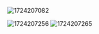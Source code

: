 ![1724207082](https://github.com/user-attachments/assets/ba2bb77b-413a-4e0c-be16-c9e6b6d33ddd)

![1724207256](https://github.com/user-attachments/assets/f0140733-8d92-4a73-a4ea-484d58e0b253)
![1724207265](https://github.com/user-attachments/assets/9418f78b-4002-433b-870e-cf5e542ade6d)
